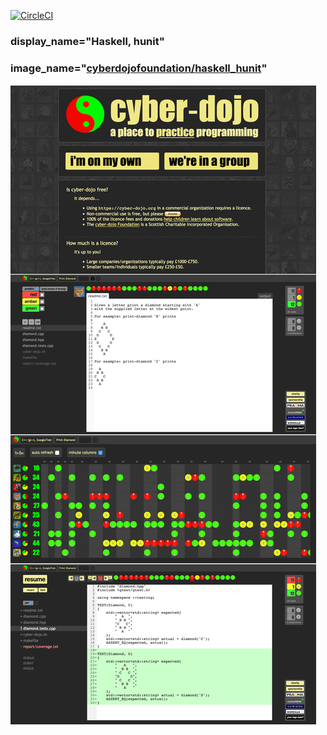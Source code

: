 [![CircleCI](https://circleci.com/gh/cyber-dojo-start-points/haskell-hunit.svg?style=svg)](https://circleci.com/gh/cyber-dojo-start-points/haskell-hunit)

### display_name="Haskell, hunit"
### image_name="[cyberdojofoundation/haskell_hunit](https://hub.docker.com/repository/docker/cyberdojofoundation/haskell_hunit)"

![cyber-dojo.org home page](https://github.com/cyber-dojo/cyber-dojo/blob/master/shared/home_page_snapshot.png)
